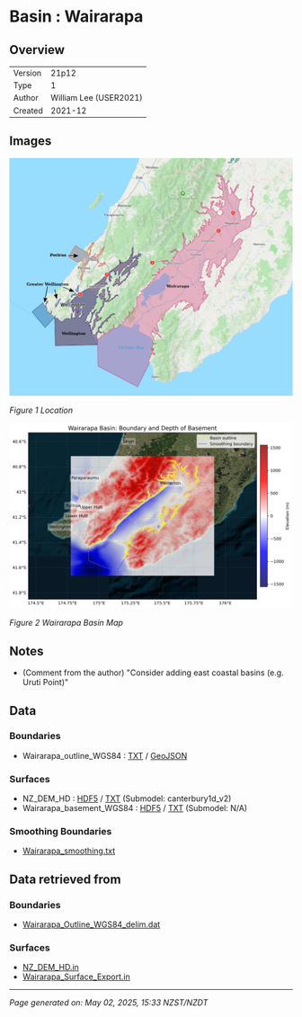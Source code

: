# Basin : Wairarapa

## Overview
|         |                     |
|---------|---------------------|
| Version | 21p12           |
| Type    | 1        |
| Author  | William Lee (USER2021)            |
| Created | 2021-12           |


## Images
![](../images/maps/NI_south.png)

*Figure 1 Location*

![](../images/regional/Wairarapa_basin_map.png)

*Figure 2 Wairarapa Basin Map*


## Notes
- (Comment from the author) "Consider adding east coastal basins (e.g. Uruti Point)"

## Data
### Boundaries
- Wairarapa_outline_WGS84 : [TXT](../../velocity_modelling/data/regional/Wairarapa/Wairarapa_outline_WGS84.txt) / [GeoJSON](../../velocity_modelling/data/regional/Wairarapa/Wairarapa_outline_WGS84.geojson)

### Surfaces
- NZ_DEM_HD : [HDF5](../../velocity_modelling/data/global/surface/NZ_DEM_HD.h5) / [TXT](../../velocity_modelling/data/global/surface/NZ_DEM_HD.in) (Submodel: canterbury1d_v2)
- Wairarapa_basement_WGS84 : [HDF5](../../velocity_modelling/data/regional/Wairarapa/Wairarapa_basement_WGS84.h5) / [TXT](../../velocity_modelling/data/regional/Wairarapa/Wairarapa_basement_WGS84.in) (Submodel: N/A)

### Smoothing Boundaries
- [Wairarapa_smoothing.txt](../../velocity_modelling/data/regional/Wairarapa/Wairarapa_smoothing.txt)

## Data retrieved from
### Boundaries
- [Wairarapa_Outline_WGS84_delim.dat](https://github.com/ucgmsim/Velocity-Model/tree/main/Data/Basins/Wairarapa/v21p12/Wairarapa_Outline_WGS84_delim.dat)

### Surfaces
- [NZ_DEM_HD.in](https://github.com/ucgmsim/Velocity-Model/tree/main/Data/DEM/NZ_DEM_HD.in)
- [Wairarapa_Surface_Export.in](https://github.com/ucgmsim/Velocity-Model/tree/main/Data/Basins/Wairarapa/v21p12/Wairarapa_Surface_Export.in)

---
*Page generated on: May 02, 2025, 15:33 NZST/NZDT*
